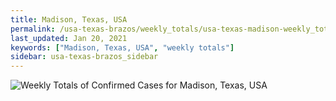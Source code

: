 ```yaml
---
title: Madison, Texas, USA
permalink: /usa-texas-brazos/weekly_totals/usa-texas-madison-weekly_totals.html
last_updated: Jan 20, 2021
keywords: ["Madison, Texas, USA", "weekly totals"]
sidebar: usa-texas-brazos_sidebar
---
```


![Weekly Totals of Confirmed Cases for Madison, Texas, USA](/covid_tracker/images/graphs/usa-texas-madison-weekly_totals_graph.png)
